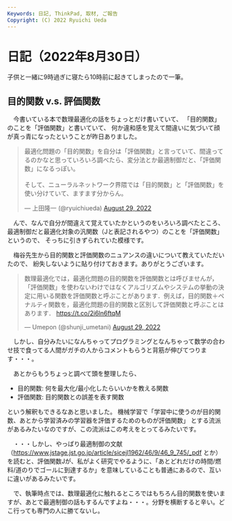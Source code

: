 ```yaml
---
Keywords: 日記, ThinkPad, 取材, ご報告
Copyright: (C) 2022 Ryuichi Ueda
---
```


# 日記（2022年8月30日）

子供と一緒に9時過ぎに寝たら10時前に起きてしまったので一筆。

## 目的関数 v.s. 評価関数

　今書いている本で数理最適化の話をちょっとだけ書いていて、
「目的関数」のことを「評価関数」と書いていて、
何か違和感を覚えて間違いに気づいて顔が真っ青になったということが昨日ありました。

<blockquote class="twitter-tweet" data-partner="tweetdeck"><p lang="ja" dir="ltr">最適化問題の「目的関数」を自分は「評価関数」と言っていて、間違ってるのかなと思っていろいろ調べたら、変分法とか最適制御だと、「評価関数」になるっぽい。<br><br>そして、ニューラルネットワーク界隈では「目的関数」と「評価関数」を使い分けていて、ますます分からん。</p>&mdash; 上田隆一 (@ryuichiueda) <a href="https://twitter.com/ryuichiueda/status/1564057817660768262?ref_src=twsrc%5Etfw">August 29, 2022</a></blockquote>
<script async src="https://platform.twitter.com/widgets.js" charset="utf-8"></script>


　んで、なんで自分が間違えて覚えていたかというのをいろいろ調べたところ、
最適制御だと最適化対象の汎関数（Jと表記されるやつ）のことを「評価関数」というので、
そっちに引きずられていた模様です。


　梅谷先生から目的関数と評価関数のニュアンスの違いについて教えていただいたので、
紛失しないように貼り付けておきます。ありがとうございます。

<blockquote class="twitter-tweet" data-partner="tweetdeck"><p lang="ja" dir="ltr">数理最適化では，最適化問題の目的関数を評価関数とは呼びませんが，「評価関数」を使わないわけではなくアルゴリズムやシステムの挙動の決定に用いる関数を評価関数と呼ぶことがあります．例えば，目的関数＋ペナルティ関数を，最適化問題の目的関数と区別して評価関数と呼ぶことはあります． <a href="https://t.co/2i6ln6ftqM">https://t.co/2i6ln6ftqM</a></p>&mdash; Umepon (@shunji_umetani) <a href="https://twitter.com/shunji_umetani/status/1564083311055478785?ref_src=twsrc%5Etfw">August 29, 2022</a></blockquote>
<script async src="https://platform.twitter.com/widgets.js" charset="utf-8"></script>


　しかし、自分みたいになんちゃってプログラミングとなんちゃって数学の合わせ技で食ってる人間がガチの人からコメントもらうと背筋が伸びてつります・・・。


　あとからもうちょっと調べて頭を整理したら、

* 目的関数: 何を最大化/最小化したらいいかを教える関数
* 評価関数: 目的関数との誤差を表す関数

という解釈もできるなあと思いました。
機械学習で「学習中に使うのが目的関数、あとから学習済みの学習器を評価するためのものが評価関数」
とする流派があるみたいなのですが、この流派はこの考えをとってるみたいです。

　・・・しかし、やっぱり最適制御の文献（https://www.jstage.jst.go.jp/article/sicejl1962/46/9/46_9_745/_pdf とか）を読むと、評価関数Jが、私がよく研究でやるように、「あとどれだけの時間/燃料/道のりでゴールに到達するか」を意味していることも普通にあるので、互いに違いがあるみたいです。


　で、執筆時点では、数理最適化に触れるところではもちろん目的関数を使いますが、あとで最適制御の話もするんですよね・・・。分野を横断すると辛い。どこ行っても専門の人に勝てないし。


